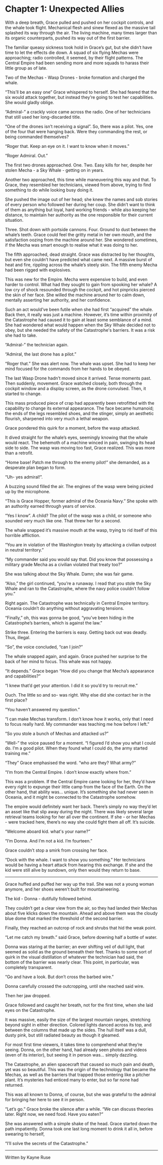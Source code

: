 Chapter 1: Unexpected Allies
===

With a deep breath, Grace pulled and pushed on her cockpit controls, and the whale took flight. Mechanical flesh and sinew flexed as the massive tail splashed its way through the air. The living machine, many times larger than its organic counterparts, pushed its way out of the first barrier.

The familiar queasy sickness took hold in Grace’s gut, but she didn’t have time to let the effects die down. A squad of six flying Mechas were approaching; radio controlled, it seemed, by their flight patterns. The Central Empire had been sending more and more squads to harass their little group as of late.

Two of the Mechas - Wasp Drones - broke formation and charged the whale.

“This’ll be an easy one” Grace whispered to herself. She had feared that the six would attack together, but instead they’re going to test her capabilities. She would gladly oblige.

“Admiral-” a crackly voice came across the radio. One of her technicians that still used her long-discarded title.

“One of the drones isn’t receiving a signal”. So, there was a pilot. Yes, one of the four that were hanging back. Were they commanding the rest, or being commanded themselves?

“Roger that. Keep an eye on it. I want to know when it moves.”

“Roger Admiral. Out.”

The first two drones approached. One. Two. Easy kills for her, despite her stolen Mecha - a Sky Whale - getting on in years.

Another two approached, this time while maneuvering this way and that. To Grace, they resembled her technicians, viewed from above, trying to find something to do while looking busy doing it.

She pushed the image out of her head; she knew the names and sob stories of every person who followed her during her coup. She didn’t want to think of them as anything but loyal, hard working friends - while also keeping her distance, to maintain her authority as the one responsible for their current situation.

Three. Shot down with portside cannons. Four. Ground to dust between the whale’s teeth. Grace could feel the gritty metal in her own mouth, and the satisfaction oozing from the machine around her. She wondered sometimes, if the Mecha was smart enough to realise what it was doing to her.

The fifth approached, dead straight. Grace was distracted by her thoughts, but even she couldn’t have predicted what came next. A massive burst of heat and fire, rippling across the whale’s steely skin. The fifth enemy Mecha had been rigged with explosives.

This was new for the Empire. Mecha were expensive to build, and even harder to control. What had they sought to gain from spooking her whale? A low cry of shock resounded through the cockpit, and hot pinpricks pierced the skin of her face. She willed the machine around her to calm down, mentally asserting her authority, and her confidence.

Such an act would’ve been futile when she had first “acquired” the whale. Back then, it really was just a machine. However, it’s time within proximity of the Catastrophe had caused it to gain at least some semblance of a mind. She had wondered what would happen when the Sky Whale decided not to obey, but she needed the safety of the Catastrophe's barriers. It was a risk she had to take.

“Admiral-” the technician again.

“Admiral, the last drone has a pilot.”

“Roger that.” She was alert now. The whale was upset. She had to keep her mind focused for the commands from her hands to be obeyed.

The last Wasp Drone hadn’t moved since it arrived. Tense moments past. Then suddenly, movement. Grace watched closely, both through the cockpit window and a display screen, as the drone convulsed. Then, it started to change.

This mass produced piece of crap had apparently been retrofitted with the capability to change its external appearance. The face became humanoid; the ends of the legs resembled shoes, and the stinger, simply an aesthetic flourish, sharpened into very much a lethal weapon.

Grace pondered this quirk for a moment, before the wasp attacked.

It dived straight for the whale’s eyes, seemingly knowing that the whale would react. The behemoth of a machine winced in pain, swinging its head side to side. The wasp was moving too fast, Grace realized. This was more than a retrofit.

“Home base! Patch me through to the enemy pilot!” she demanded, as a desperate plan began to form.

“Uh- yes admiral!”.

A buzzing sound filled the air. The engines of the wasp were being picked up by the microphone.

“This is Grace Hopper, former admiral of the Oceania Navy.” She spoke with an authority earned through years of service.

“Yes I know”. A child? The pilot of the wasp was a child, or someone who sounded very much like one. That threw her for a second.

The whale snapped it’s massive mouth at the wasp, trying to rid itself of this horrible affliction.

“You are in violation of the Washington treaty by attacking a civilian outpost in neutral territory.”

“My commander said you would say that. Did you know that possessing a military grade Mecha as a civilian violated that treaty too?”

She was talking about the Sky Whale. Damn; she was fair game.

“Also,” the girl continued, “you’re a runaway. I read that you stole the Sky Whale and ran to the Catastrophe, where the navy police couldn’t follow you.”

Right again. The Catastrophe was technically in Central Empire territory. Oceania couldn’t do anything without aggravating tensions.

“Finally,” oh, this was gonna be good, “you’ve been hiding in the Catastrophe’s barriers, which is against the law.”

Strike three. Entering the barriers is easy. Getting back out was deadly. Thus, illegal.

“So”, the voice concluded, “can I join?”

The whale snapped again, and again. Grace pushed her surprise to the back of her mind to focus. This whale was not happy.

“It depends.” Grace began “How did you change that Mecha’s appearance and capabilities?”

“I knew that’d get your attention. I did it so you’d try to recruit me.”

Ouch. The little so and so- was right. Why else did she contact her in the first place?

“You haven’t answered my question.”

“I can make Mechas transform. I don’t know how it works, only that I need to focus really hard. My commander was teaching me how before I left.”

“So you stole a bunch of Mechas and attacked us?”

“Well-” the voice paused for a moment. “I figured I’d show you what I could do. I’m a good pilot. When they found what I could do, the army started training me.”

“They” Grace emphasised the word. “who are they? What army?”

“I’m from the Central Empire. I don’t know exactly where from.”

This was a problem. If the Central Empire came looking for her, they’d have every right to expunge their little camp from the face of the Earth. On the other hand, that ability was… unique. It’s something she had never seen in Oceania, and it might be connected to the Catastrophe somehow.

The empire would definitely want her back. There’s simply no way they’d let an asset like that slip away during the night. There was likely several large retrieval teams looking for her all over the continent. If she - or her Mechas - were tracked here, there’s no way she could fight them all off. It’s suicide.

“Welcome aboard kid. what's your name?”

“I’m Donna. And I’m not a kid. I’m fourteen.”

Grace couldn’t stop a smirk from crossing her face.

“Dock with the whale. I want to show you something.” Her technicians would be having a heart attack from hearing this exchange. If she and the kid were still alive by sundown, only then would they return to base.

---

Grace huffed and puffed her way up the trail. She was not a young woman anymore, and her shoes weren’t built for mountaineering.

The kid - Donna - dutifully followed behind.

They couldn’t get a clear view from the air, so they had landed their Mechas about five klicks down the mountain. Ahead and above them was the cloudy blue dome that marked the threshold of the second barrier.

Finally, they reached an outcrop of rock and shrubs that hid the weak point.

“Let me catch my breath.” said Grace, before downing half a bottle of water. 

Donna was staring at the barrier; an ever shifting veil of dull light, that seemed as solid as the ground beneath their feet. Thanks to some sort of quirk in the visual distillation of whatever the technician had said, the bottom of the barrier was nearly clear. This point, in particular, was completely transparent.

“Go and have a look. But don’t cross the barbed wire.”

Donna carefully crossed the outcropping, until she reached said wire.

Then her jaw dropped.

Grace followed and caught her breath, not for the first time, when she laid eyes on the Catastrophe.

It was massive, easily the size of the largest mountain ranges, stretching beyond sight in either direction. Colored lights danced across its top, and between the columns that made up the sides. The hull itself was a dull, dusty pink, but still radiated beauty as though it gleamed.

For most first time viewers, it takes time to comprehend what they’re seeing. Donna, on the other hand, had already seen photos and videos (even of its interior), but seeing it in person was… simply dazzling.

The Catastrophe, an alien spacecraft that caused so much pain and death, yet was so beautiful. This was the origin of the technology that became the Mechas, as well as the barriers that trapped those entering like a pitcher plant. It’s mysteries had enticed many to enter, but so far none had returned.

This was all known to Donna, of course, but she was grateful to the admiral for bringing her here to see it in person.

“Let’s go.” Grace broke the silence after a while. “We can discuss theories later. Right now, we need food. Have you eaten?”

She was answered with a simple shake of the head. Grace started down the path impatiently. Donna took one last long moment to drink it all in, before swearing to herself,

“I’ll solve the secrets of the Catastrophe.”

---

Written by Kayne Ruse